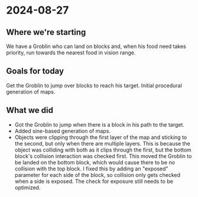 # 2024-08-27

## Where we're starting

We have a Groblin who can land on blocks and, when his food need takes priority, run towards the nearest food in vision range.

## Goals for today

Get the Groblin to jump over blocks to reach his target. Initial procedural generation of maps.

## What we did

- Got the Groblin to jump when there is a block in his path to the target.
- Added sine-based generation of maps.
- Objects were clipping through the first layer of the map and sticking to the second, but only when there are multiple layers. This is because the object was colliding with both as it clips through the first, but the bottom block's collision interaction was checked first. This moved the Groblin to be landed on the bottom block, which would cause there to be no collision with the top block. I fixed this by adding an "exposed" parameter for each side of the block, so collision only gets checked when a side is exposed. The check for exposure still needs to be optimized.
